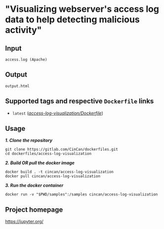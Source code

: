 # "Visualizing webserver's access log data to help detecting malicious activity"

## Input

```
access.log (Apache)
```

## Output

```
output.html
```

## Supported tags and respective `Dockerfile` links

* `latest` ([*access-log-visualization/Dockerfile*](https://gitlab.com/CinCan/dockerfiles/blob/master/access-log-visualization/Dockerfile))

## Usage


***1. Clone the repository***

```
git clone https://gitlab.com/CinCan/dockerfiles.git
cd dockerfiles/access-log-visualization
```

***2. Build OR pull the docker image*** 

```
docker build . -t cincan/access-log-visualization
docker pull cincan/access-log-visualization
```

***3. Run the docker container***
```
docker run -v "$PWD/samples":/samples cincan/access-log-visualization
```

## Project homepage

https://jupyter.org/

